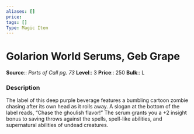 ```yaml
---
aliases: []
price:  
tags: []
Type: Magic Item
---
```


# Golarion World Serums, Geb Grape

**Source**:: _Ports of Call pg. 73_
**Level**:: 3
**Price**:: 250
**Bulk**:: L

### Description

The label of this deep purple beverage features a bumbling cartoon zombie chasing after its own head as it rolls away. A slogan at the bottom of the label reads, “Chase the ghoulish flavor!” The serum grants you a +2 insight bonus to saving throws against the spells, spell-like abilities, and supernatural abilities of undead creatures.
